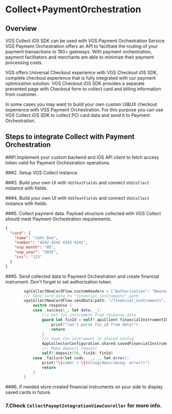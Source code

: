# Collect+PaymentOrchestration

## Overview

VGS Collect iOS SDK can be used with VGS Payment Orchestration Service.
VGS Payment Orchestration offers an API to facilitate the routing of your payment transactions to 180+ gateways. With payment orchestration, payment facilitators and merchants are able to minimize their payment processing costs.

VGS offers Universal Checkout experience with VGS Checkout iOS SDK, complete checkout experience that is fully integrated with our payment optimization solution. 
VGS Checkout iOS SDK provides a separate presented page with Checkout form to collect card and billing information from customer.

In some cases you may want to build your own custom UI&UX checkout experience with VGS Payment Orchestration. For this purpose you can use VGS Collect iOS SDK to collect PCI card data and send it to Payment Orchestration. 

## Steps to integrate Collect with Payment Orchestration

###1.Implement your custom backend and iOS API client to fetch access token valid for Payment Orchestration operations.  

###2. Setup VGS Collect instance.

###3. Build your own UI with `VGSTextFields` and connect `VGSCollect` instance with fields.

###4. Build your own UI with `VGSTextFields` and connect `VGSCollect` instance with fields. 

###5. Collect payment data. Payload structure collected with VGS Collect should meet Payment Orchestration requirements.

```JSON
{
  "card": {
    "name": "John Doe",
    "number": "4242 4242 4242 4242",
    "exp_month": "05",
    "exp_year": "2035",
    "cvc": "123"
  }
}
```

###5. Send collected data to Payment Orchestration and create financial instrument. Don't forget to set authorization token. 

```swift
   		vgsCollectNewCardFlow.customHeaders = ["Authorization": "Bearer \(payOptAccessToken)"]
		/// Send card data to "financial_instruments" path
		vgsCollectNewCardFlow.sendData(path: "/financial_instruments", routeId: AppCollectorConfiguration.shared.paymentOrchestrationDefaultRouteId) { [weak self] response in
			switch response {
			case .success(_, let data, _):
				/// Get fin instrument from response data
				guard let finId = self?.apiClient.financialInstrumentID(from: data) else {
					print("can't parse fin_id from data!")
					return
				}
				/// Save fin instrument in shared config
				AppCollectorConfiguration.shared.savedFinancialInstruments.append(finId)
				/// Make deposit request
				self?.deposit(50, finId: finId)
			case .failure(let code,  _, _, let error):
				print("\(code) + \(String(describing: error))")
				return
			}
		}
```

###6. If needed store created financial instruments on your side to display saved cards in future.

### 7.Check `CollectPayoptIntegrationViewConroller` for more info.


  
